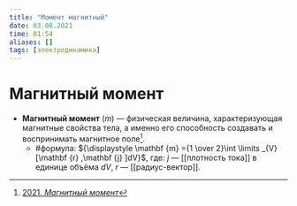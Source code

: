 ```yaml
---
title: "Момент магнитный"
date: 03.08.2021
time: 01:54
aliases: []
tags: [электродинамика]
---
```


# Магнитный момент

- **Магнитный момент** ($m$) — физическая величина, характеризующая магнитные свойства тела, а именно его способность создавать и воспринимать магнитное поле[^1].
	- #формула: ${\displaystyle \mathbf {m} ={1 \over 2}\int \limits _{V}[\mathbf {r} ,\mathbf {j} ]dV}$, где:
		$j$ — [[плотность тока]] в единице объёма $dV$,
		$r$ — [[радиус-вектор]]. 

[^1]: [2021. *Магнитный момент*](zotero://select/items/1_E7I4NCRG)